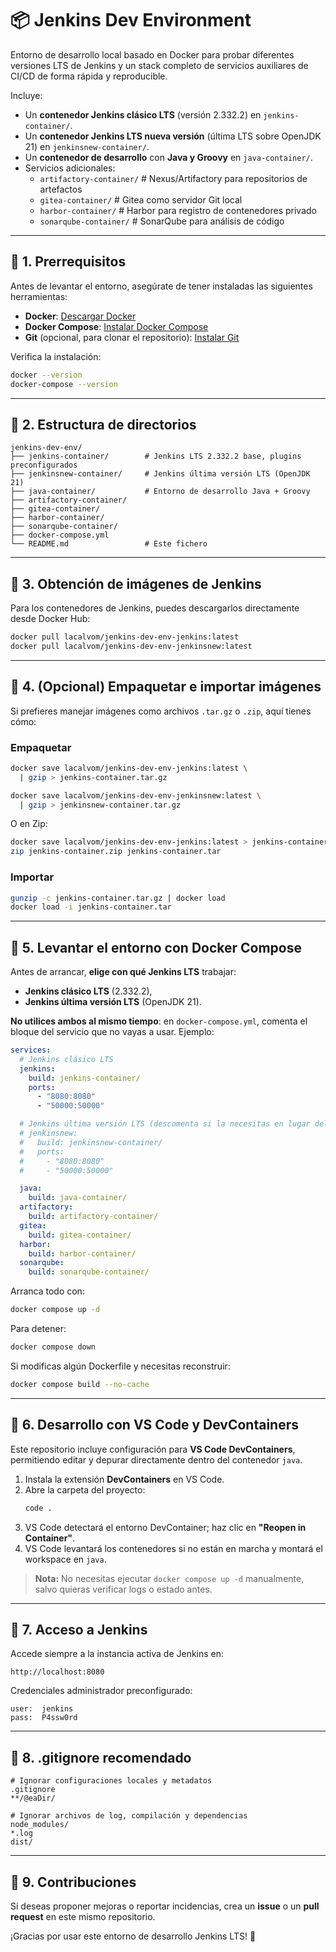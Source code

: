 # 📦 Jenkins Dev Environment

Entorno de desarrollo local basado en Docker para probar diferentes versiones LTS de Jenkins y un stack completo de servicios auxiliares de CI/CD de forma rápida y reproducible.

Incluye:
- Un **contenedor Jenkins clásico LTS** (versión 2.332.2) en `jenkins-container/`.
- Un **contenedor Jenkins LTS nueva versión** (última LTS sobre OpenJDK 21) en `jenkinsnew-container/`.
- Un **contenedor de desarrollo** con **Java y Groovy** en `java-container/`.
- Servicios adicionales:
  - `artifactory-container/`  # Nexus/Artifactory para repositorios de artefactos
  - `gitea-container/`        # Gitea como servidor Git local
  - `harbor-container/`       # Harbor para registro de contenedores privado
  - `sonarqube-container/`    # SonarQube para análisis de código

---

## 🔹 1. Prerrequisitos

Antes de levantar el entorno, asegúrate de tener instaladas las siguientes herramientas:

- **Docker**: [Descargar Docker](https://www.docker.com/get-started/)
- **Docker Compose**: [Instalar Docker Compose](https://docs.docker.com/compose/install/)
- **Git** (opcional, para clonar el repositorio): [Instalar Git](https://git-scm.com/downloads)

Verifica la instalación:
```sh
docker --version
docker-compose --version
```

---

## 🔹 2. Estructura de directorios

```text
jenkins-dev-env/
├── jenkins-container/        # Jenkins LTS 2.332.2 base, plugins preconfigurados
├── jenkinsnew-container/     # Jenkins última versión LTS (OpenJDK 21)
├── java-container/           # Entorno de desarrollo Java + Groovy
├── artifactory-container/
├── gitea-container/
├── harbor-container/
├── sonarqube-container/
├── docker-compose.yml
└── README.md                 # Este fichero
``` 

---

## 🔹 3. Obtención de imágenes de Jenkins

Para los contenedores de Jenkins, puedes descargarlos directamente desde Docker Hub:

```sh
docker pull lacalvom/jenkins-dev-env-jenkins:latest
docker pull lacalvom/jenkins-dev-env-jenkinsnew:latest
```

---

## 🔹 4. (Opcional) Empaquetar e importar imágenes

Si prefieres manejar imágenes como archivos `.tar.gz` o `.zip`, aquí tienes cómo:

### Empaquetar
```sh
docker save lacalvom/jenkins-dev-env-jenkins:latest \
  | gzip > jenkins-container.tar.gz

docker save lacalvom/jenkins-dev-env-jenkinsnew:latest \
  | gzip > jenkinsnew-container.tar.gz
```
O en Zip:
```sh
docker save lacalvom/jenkins-dev-env-jenkins:latest > jenkins-container.tar
zip jenkins-container.zip jenkins-container.tar
```

### Importar
```sh
gunzip -c jenkins-container.tar.gz | docker load
docker load -i jenkins-container.tar
``` 

---

## 🔹 5. Levantar el entorno con Docker Compose

Antes de arrancar, **elige con qué Jenkins LTS** trabajar:
- **Jenkins clásico LTS** (2.332.2),
- **Jenkins última versión LTS** (OpenJDK 21).

**No utilices ambos al mismo tiempo**: en `docker-compose.yml`, comenta el bloque del servicio que no vayas a usar. Ejemplo:
```yaml
services:
  # Jenkins clásico LTS
  jenkins:
    build: jenkins-container/
    ports:
      - "8080:8080"
      - "50000:50000"

  # Jenkins última versión LTS (descomenta si la necesitas en lugar del clásico)
  # jenkinsnew:
  #   build: jenkinsnew-container/
  #   ports:
  #     - "8080:8080"
  #     - "50000:50000"

  java:
    build: java-container/
  artifactory:
    build: artifactory-container/
  gitea:
    build: gitea-container/
  harbor:
    build: harbor-container/
  sonarqube:
    build: sonarqube-container/
``` 

Arranca todo con:
```sh
docker compose up -d
```

Para detener:
```sh
docker compose down
```

Si modificas algún Dockerfile y necesitas reconstruir:
```sh
docker compose build --no-cache
```

---

## 🔹 6. Desarrollo con VS Code y DevContainers

Este repositorio incluye configuración para **VS Code DevContainers**, permitiendo editar y depurar directamente dentro del contenedor `java`.

1. Instala la extensión **DevContainers** en VS Code.
2. Abre la carpeta del proyecto:
   ```sh
   code .
   ```
3. VS Code detectará el entorno DevContainer; haz clic en **"Reopen in Container"**.
4. VS Code levantará los contenedores si no están en marcha y montará el workspace en `java`.

> **Nota:** No necesitas ejecutar `docker compose up -d` manualmente, salvo quieras verificar logs o estado antes.

---

## 🔹 7. Acceso a Jenkins

Accede siempre a la instancia activa de Jenkins en:
```
http://localhost:8080
```

Credenciales administrador preconfigurado:
```
user:  jenkins
pass:  P4ssw0rd
```

---

## 🔹 8. .gitignore recomendado

```gitignore
# Ignorar configuraciones locales y metadatos
.gitignore
**/@eaDir/

# Ignorar archivos de log, compilación y dependencias
node_modules/
*.log
dist/
```

---

## 🔹 9. Contribuciones

Si deseas proponer mejoras o reportar incidencias, crea un **issue** o un **pull request** en este mismo repositorio.

¡Gracias por usar este entorno de desarrollo Jenkins LTS! 🚀

